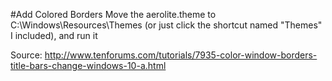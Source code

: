 #Add Colored Borders
Move the aerolite.theme to C:\Windows\Resources\Themes (or just click the shortcut named "Themes" I included), and run it

Source: http://www.tenforums.com/tutorials/7935-color-window-borders-title-bars-change-windows-10-a.html